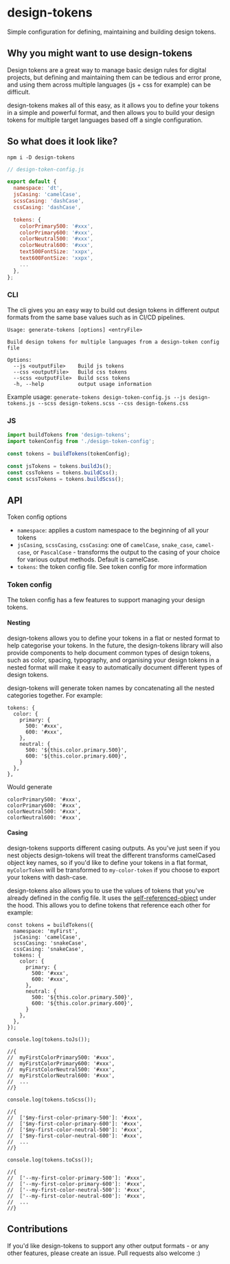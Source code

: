 # design-tokens

Simple configuration for defining, maintaining and building design tokens.

## Why you might want to use design-tokens

Design tokens are a great way to manage basic design rules for digital projects, but defining and maintaining them can be tedious and error prone, and using them across multiple languages (js + css for example) can be difficult.

design-tokens makes all of this easy, as it allows you to define your tokens in a simple and powerful format, and then allows you to build your design tokens for multiple target languages based off a single configuration.

## So what does it look like?

`npm i -D design-tokens`

```js
// design-token-config.js

export default {
  namespace: 'dt',
  jsCasing: 'camelCase',
  scssCasing: 'dashCase',
  cssCasing: 'dashCase',

  tokens: {
    colorPrimary500: '#xxx',
    colorPrimary600: '#xxx',
    colorNeutral500: '#xxx',
    colorNeutral600: '#xxx',
    text500FontSize: 'xxpx',
    text600FontSize: 'xxpx',
    ...
  },
};

```
### CLI

The cli gives you an easy way to build out design tokens in different output formats from the same base values such as in CI/CD pipelines.

```
Usage: generate-tokens [options] <entryFile>

Build design tokens for multiple languages from a design-token config file

Options:
  --js <outputFile>    Build js tokens
  --css <outputFile>   Build css tokens
  --scss <outputFile>  Build scss tokens
  -h, --help           output usage information
```

Example usage: `generate-tokens design-token-config.js --js design-tokens.js --scss design-tokens.scss --css design-tokens.css`

### JS

```js
import buildTokens from 'design-tokens';
import tokenConfig from './design-token-config';

const tokens = buildTokens(tokenConfig);

const jsTokens = tokens.buildJs();
const cssTokens = tokens.buildCss();
const scssTokens = tokens.buildScss();
```

## API

Token config options

- `namespace`: applies a custom namespace to the beginning of all your tokens
- `jsCasing`, `scssCasing`, `cssCasing`: one of `camelCase`, `snake_case`, `camel-case`, or `PascalCase` - transforms the output to the casing of your choice for various output methods. Default is camelCase.
- `tokens`: the token config file. See token config for more information


### Token config

The token config has a few features to support managing your design tokens.

#### Nesting

design-tokens allows you to define your tokens in a flat or nested format to help categorise your tokens. In the future, the design-tokens library will also provide components to help document common types of design tokens, such as color, spacing, typography, and organising your design tokens in a nested format will make it easy to automatically document different types of design tokens.

design-tokens will generate token names by concatenating all the nested categories together. For example:

```
tokens: {
  color: {
    primary: {
      500: '#xxx',
      600: '#xxx',
    },
    neutral: {
      500: '${this.color.primary.500}',
      600: '${this.color.primary.600}',
    }
  },
},
```

Would generate

```
colorPrimary500: '#xxx',
colorPrimary600: '#xxx',
colorNeutral500: '#xxx',
colorNeutral600: '#xxx',

```

#### Casing

design-tokens supports different casing outputs. As you've just seen if you nest objects design-tokens will treat the different 
transforms camelCased object key names, so if you'd like to define your tokens in a flat format, `myColorToken` will be transformed to `my-color-token` if you choose to export your tokens with dash-case.


design-tokens also allows you to use the values of tokens that you've already defined in the config file. It uses the [self-referenced-object](https://github.com/alex-e-leon/self-referenced-object) under the hood. This allows you to define tokens that reference each other for example:

```
const tokens = buildTokens({
  namespace: 'myFirst',
  jsCasing: 'camelCase',
  scssCasing: 'snakeCase',
  cssCasing: 'snakeCase',
  tokens: {
    color: {
      primary: {
        500: '#xxx',
        600: '#xxx',
      },
      neutral: {
        500: '${this.color.primary.500}',
        600: '${this.color.primary.600}',
      }
    },
  },
});

console.log(tokens.toJs());

//{
//  myFirstColorPrimary500: '#xxx',
//  myFirstColorPrimary600: '#xxx',
//  myFirstColorNeutral500: '#xxx',
//  myFirstColorNeutral600: '#xxx',
//  ...
//}

console.log(tokens.toScss());

//{
//  ['$my-first-color-primary-500']: '#xxx',
//  ['$my-first-color-primary-600']: '#xxx',
//  ['$my-first-color-neutral-500']: '#xxx',
//  ['$my-first-color-neutral-600']: '#xxx',
//  ...
//}

console.log(tokens.toCss());

//{
//  ['--my-first-color-primary-500']: '#xxx',
//  ['--my-first-color-primary-600']: '#xxx',
//  ['--my-first-color-neutral-500']: '#xxx',
//  ['--my-first-color-neutral-600']: '#xxx',
//  ...
//}
```

## Contributions

If you'd like design-tokens to support any other output formats - or any other features, please create an issue. Pull requests also welcome :)
